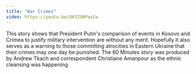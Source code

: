 ```yaml
---
title: "War Crimes"
video: https://youtu.be/UKYZOHPavCw
---
```


This story shows that President Putin's comparison of events in Kosovo and Crimea to justify military intervention are without any merit.   Hopefully it also serves as a warning to those committing atrocities in Eastern Ukraine that their crimes may one day be punished.  The 60 Minutes story was produced by Andrew Tkach and correspondent Christiane Amanpour as the ethnic cleansing was happening.
